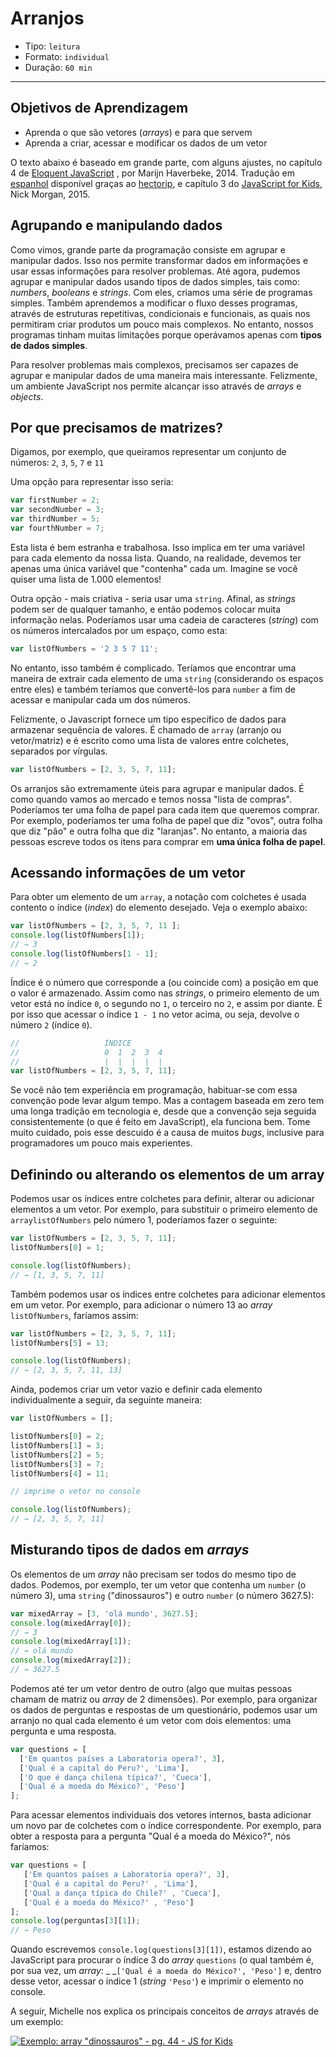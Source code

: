 # Arranjos

* Tipo: `leitura`
* Formato: `individual`
* Duração: `60 min`

***

## Objetivos de Aprendizagem

* Aprenda o que são vetores \(_arrays_\) e para que servem
* Aprenda a criar, acessar e modificar os dados de um vetor

O texto abaixo é baseado em grande parte, com alguns ajustes, no capítulo 4 de [Eloquent JavaScript](http://eloquentjavascript.net/) , por Marijn Haverbeke, 2014. Tradução em [espanhol](http://hectorip.github.io/Eloquent-JavaScript-ES-online/chapters/01_values.html) disponível graças ao [hectorip](http://hectorip.github.io/), e capítulo 3 do [JavaScript for Kids](http://pepa.holla.cz/wp-content/uploads/2015/11/JavaScript-for-Kids.pdf), Nick Morgan, 2015.

## Agrupando e manipulando dados

Como vimos, grande parte da programação consiste em agrupar e manipular dados. Isso nos permite transformar dados em informações e usar essas informações para resolver problemas. Até agora, pudemos agrupar e manipular dados usando tipos de dados simples, tais como: _numbers_, _booleans_ e _strings_. Com eles, criamos uma série de programas simples. Também aprendemos a modificar o fluxo desses programas, através de estruturas repetitivas, condicionais e funcionais, as quais nos permitiram criar produtos um pouco mais complexos. No entanto, nossos programas tinham muitas limitações porque operávamos apenas com **tipos de dados simples**.

Para resolver problemas mais complexos, precisamos ser capazes de agrupar e manipular dados de uma maneira mais interessante. Felizmente, um ambiente JavaScript nos permite alcançar isso através de _arrays_ e _objects_.

## Por que precisamos de matrizes?

Digamos, por exemplo, que queiramos representar um conjunto de números: `2`, `3`, `5`, `7` e `11`

Uma opção para representar isso seria:

```javascript
var firstNumber = 2;
var secondNumber = 3;
var thirdNumber = 5;
var fourthNumber = 7;
```

Esta lista é bem estranha e trabalhosa. Isso implica em ter uma variável para cada elemento da nossa lista. Quando, na realidade, devemos ter apenas uma única variável que "contenha" cada um. Imagine se você quiser uma lista de 1.000 elementos!

Outra opção - mais criativa - seria usar uma `string`. Afinal, as _strings_ podem ser de qualquer tamanho, e então podemos colocar muita informação nelas. Poderíamos usar uma cadeia de caracteres \(_string_\) com os números intercalados por um espaço, como esta:

```javascript
var listOfNumbers = '2 3 5 7 11';
```

No entanto, isso também é complicado. Teríamos que encontrar uma maneira de extrair cada elemento de uma `string` \(considerando os espaços entre eles\) e também teríamos que convertê-los para `number` a fim de acessar e manipular cada um dos números.

Felizmente, o Javascript fornece um tipo específico de dados para armazenar sequência de valores. É chamado de `array` \(arranjo ou vetor/matriz\) e é escrito como uma lista de valores entre colchetes, separados por vírgulas.

```javascript
var listOfNumbers = [2, 3, 5, 7, 11];
```

Os arranjos são extremamente úteis para agrupar e manipular dados. É como quando vamos ao mercado e temos nossa "lista de compras". Poderíamos ter uma folha de papel para cada item que queremos comprar. Por exemplo, poderíamos ter uma folha de papel que diz "ovos", outra folha que diz "pão" e outra folha que diz "laranjas". No entanto, a maioria das pessoas escreve todos os itens para comprar em **uma única folha de papel**.

## Acessando informações de um vetor

Para obter um elemento de um `array`, a notação com colchetes é usada contento o índice \(_index_\) do elemento desejado. Veja o exemplo abaixo:

```javascript
var listOfNumbers = [2, 3, 5, 7, 11 ];
console.log(listOfNumbers[1]);
// → 3
console.log(listOfNumbers[1 - 1];
// → 2
```

Índice é o número que corresponde a \(ou coincide com\) a posição em que o valor é armazenado. Assim como nas _strings_, o primeiro elemento de um vetor está no índice `0`, o segundo no `1`, o terceiro no `2`, e assim por diante. É por isso que acessar o índice `1 - 1` no vetor acima, ou seja, devolve o número `2` \(índice `0`\).

```javascript
//                   ÍNDICE
//                   0  1  2  3  4
//                   |  |  |  |  |
var listOfNumbers = [2, 3, 5, 7, 11];
```

Se você não tem experiência em programação, habituar-se com essa convenção pode levar algum tempo. Mas a contagem baseada em zero tem uma longa tradição em tecnologia e, desde que a convenção seja seguida consistentemente \(o que é feito em JavaScript\), ela funciona bem. Tome muito cuidado, pois esse descuido é a causa de muitos _bugs_, inclusive para programadores um pouco mais experientes.

## Definindo ou alterando os elementos de um array

Podemos usar os índices entre colchetes para definir, alterar ou adicionar elementos a um vetor. Por exemplo, para substituir o primeiro elemento de `arraylistOfNumbers`  pelo número 1, poderíamos fazer o seguinte:

```javascript
var listOfNumbers = [2, 3, 5, 7, 11];
listOfNumbers[0] = 1;

console.log(listOfNumbers);
// → [1, 3, 5, 7, 11]
```

Também podemos usar os índices entre colchetes para adicionar elementos em um vetor. Por exemplo, para adicionar o número 13 ao _array_ `listOfNumbers`, faríamos assim:

```javascript
var listOfNumbers = [2, 3, 5, 7, 11];
listOfNumbers[5] = 13;

console.log(listOfNumbers);
// → [2, 3, 5, 7, 11, 13]
```

Ainda, podemos criar um vetor vazio e definir cada elemento individualmente a seguir, da seguinte maneira:

```javascript
var listOfNumbers = [];

listOfNumbers[0] = 2;
listOfNumbers[1] = 3;
listOfNumbers[2] = 5;
listOfNumbers[3] = 7;
listOfNumbers[4] = 11;

// imprime o vetor no console

console.log(listOfNumbers);
// → [2, 3, 5, 7, 11]
```

## Misturando tipos de dados em _arrays_

Os elementos de um _array_ não precisam ser todos do mesmo tipo de dados. Podemos, por exemplo, ter um vetor que contenha um `number` \(o número 3\), uma `string` \("dinossauros"\) e outro `number` \(o número 3627.5\):

```javascript
var mixedArray = [3, 'olá mundo', 3627.5];
console.log(mixedArray[0]);
// → 3
console.log(mixedArray[1]);
// → olá mundo
console.log(mixedArray[2]);
// → 3627.5
```

Podemos até ter um vetor dentro de outro \(algo que muitas pessoas chamam de matriz ou _array_  de 2 dimensões\). Por exemplo, para organizar os dados de perguntas e respostas de um questionário, podemos usar um arranjo no qual cada elemento é um vetor com dois elementos: uma pergunta e uma resposta.

```javascript
var questions = [
  ['Em quantos países a Laboratoria opera?', 3],
  ['Qual é a capital do Peru?', 'Lima'],
  ['O que é dança chilena típica?', 'Cueca'],
  ['Qual é a moeda do México?', 'Peso']
];
```

Para acessar elementos individuais dos vetores internos, basta adicionar um novo par de colchetes com o índice correspondente. Por exemplo, para obter a resposta para a pergunta "Qual é a moeda do México?", nós faríamos:

```javascript
var questions = [
   ['Em quantos países a Laboratoria opera?', 3],
   ['Qual é a capital do Peru?' , 'Lima'],
   ['Qual a dança típica do Chile?' , 'Cueca'],
   ['Qual é a moeda do México?' , 'Peso']
];
console.log(perguntas[3][1]);
// → Peso
```

Quando escrevemos `console.log(questions[3][1])`, estamos dizendo ao JavaScript para procurar o índice 3 do _array_ `questions` \(o qual também é, por sua vez, um _array_: _ _`['Qual é a moeda do México?', 'Peso']`  e, dentro desse vetor, acessar o índice 1 \(_string_ `'Peso'`\) e imprimir o elemento no console.

A seguir, Michelle nos explica os principais conceitos de _arrays_ através de um exemplo:

[![Exemplo: array &quot;dinossauros&quot; - pg. 44 - JS for Kids](https://img.youtube.com/vi/-hLSzYr3z44/0.jpg)](https://www.youtube.com/watch?v=-hLSzYr3z44)
